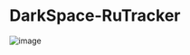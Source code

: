 # DarkSpace-RuTracker

![image](https://user-images.githubusercontent.com/93402361/236761870-d77e8c59-75df-4e0c-bb32-28cd94691375.png)

